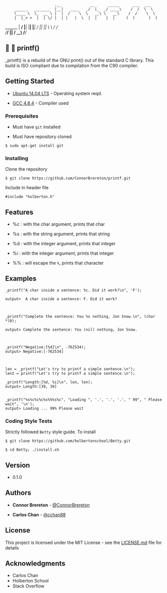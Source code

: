                           .__             __      _____      ___  ___    
        ______   _______  |__|   ____   _/  |_  _/ ____\    /  /  \  \   
        \____ \  \_  __ \ |  |  /    \  \   __\ \   __\    /  /    \  \  
        |  |_> >  |  | \/ |  | |   |  \  |  |    |  |     (  (      )  ) 
 ______ |   __/   |__|    |__| |___|  /  |__|    |__|      \  \    /  /  
/_____/ |__|                        \/                      \__\  /__/   

## :arrows_counterclockwise: :wrench: printf()

_printf() is a rebuild of the GNU print() out of the standard C library. This build is ISO compliant due to compilation from the C90 compiler. 


## Getting Started

* [Ubuntu 14.04 LTS](http://releases.ubuntu.com/14.04/) - Operating system reqd.

* [GCC 4.8.4](https://gcc.gnu.org/gcc-4.8/) - Compiler used


### Prerequisites

* Must have `git` installed

* Must have repository cloned

```
$ sudo apt-get install git
```


### Installing

Clone the repository

```
$ git clone https://github.com/ConnorBrereton/printf.git
```
Include in header file

```
#include "holberton.h"
```


## Features

* %c : with the char argument, prints that char

* %s : with the string argument, prints that string

* %d : with the integer argument, prints that integer

* %i : with the integer argument, prints that integer

* %% : will escape the `%`, prints that character



## Examples

```
_printf("A char inside a sentence: %c. Did it work?\n", 'F');

output>  A char inside a sentence: F. Did it work?



_printf("Complete the sentence: You %s nothing, Jon Snow.\n", (char *)0);

output> Complete the sentence: You (nil) nothing, Jon Snow.



_printf("Negative:[%d]\n", -762534);
output> Negative:[-762534]



len = _printf("Let's try to printf a simple sentence.\n");
len2 = printf("Let's try to printf a simple sentence.\n");

_printf("Length:[%d, %i]\n", len, len);
output> Length:[39, 39]


_printf("%s%c%c%c%s%%%s%c", "Loading ", '.', '.', '.', " 99", " Please wait", '\n');
output> Loading ... 99% Please wait
```



### Coding Style Tests

Strictly followed `Betty` style guide. To install

```
$ git clone https://github.com/holbertonschool/Betty.git

$ cd Betty; ./install.sh
```


## Version

* 0.1.0



## Authors

* **Connor Brereton** - [@ConnorBrereton](https://github.com/ConnorBrereton/printf)

* **Carlos Chan** - [@cchan88](https://github.com/cchan88)



## License

This project is licensed under the MIT License - see the [LICENSE.md](LICENSE.md) file for details



## Acknowledgments

* Carlos Chan
* Holberton School
* Stack Overflow
